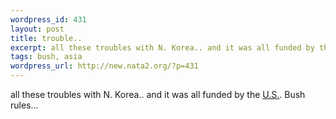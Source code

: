 ```yaml
--- 
wordpress_id: 431
layout: post
title: trouble..
excerpt: all these troubles with N. Korea.. and it was all funded by the U.S.. Bush rules...
tags: bush, asia
wordpress_url: http://new.nata2.org/?p=431
---
```

all these troubles with N. Korea.. and it was all funded by the <a href="http://news.bbc.co.uk/1/hi/world/asia-pacific/1908571.stm?">U.S.</a>. Bush rules...
